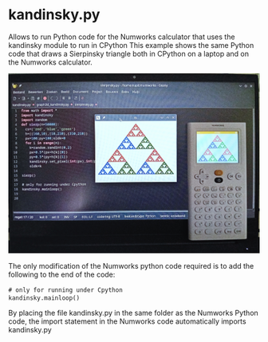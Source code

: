 # kandinsky.py
Allows to run Python code for the Numworks calculator that uses the kandinsky module to run in CPython
This example shows the same Python code that draws a Sierpinsky triangle both in CPython on a laptop and on the Numworks calculator.

![kandinsky_screenshot3.jpg](kandinsky_screenshot3.jpg)

The only modification of the Numworks python code required is to add the following to the end of the code:

    # only for running under Cpython
    kandinsky.mainloop()

By placing the file kandinsky.py in the same folder as the Numworks Python code, 
the import statement in the Numworks code automatically imports kandinsky.py
